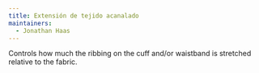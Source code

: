 ```yaml
---
title: Extensión de tejido acanalado
maintainers:
  - Jonathan Haas
---
```


Controls how much the ribbing on the cuff and/or waistband is stretched relative to the fabric.
